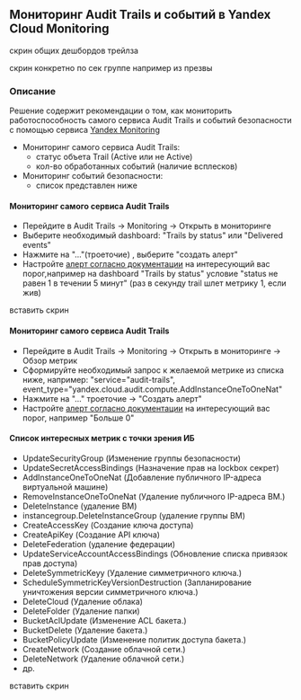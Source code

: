 ## Мониторинг Audit Trails и событий в Yandex Cloud Monitoring

скрин общих дешбордов трейлза

скрин конкретно по сек группе например из презвы

### Описание 
Решение содержит рекомендации о том, как мониторить работоспособность самого сервиса Audit Trails и событий безопасности с помощью сервиса [Yandex Monitoring](https://cloud.yandex.ru/services/monitoring)

- Мониторинг самого сервиса Audit Trails:
    - статус объета Trail (Active или не Active)
    - кол-во обработанных событий (наличие всплесков)
- Мониторинг событий безопасности:
    - список представлен ниже

#### Мониторинг самого сервиса Audit Trails
- Перейдите в Audit Trails -> Monitoring -> Открыть в мониторинге
- Выберите необходимый dashboard: "Trails by status" или "Delivered events"
- Нажмите на "..."(троеточие) , выберите "создать алерт"
- Настройте [алерт согласно документации](https://cloud.yandex.ru/docs/monitoring/operations/alert/create-alert) на интересующий вас порог,например на dashboard "Trails by status" условие "status не равен 1 в течении 5 минут" (раз в секунду trail шлет метрику 1, если жив)

вставить скрин

#### Мониторинг самого сервиса Audit Trails
- Перейдите в Audit Trails -> Monitoring -> Открыть в мониторинге -> Обзор метрик
- Сформируйте необходимый запрос к желаемой метрике из списка ниже, например: "service="audit-trails", event_type="yandex.cloud.audit.compute.AddInstanceOneToOneNat"
- Нажмите на "..." троеточие -> "Создать алерт"
- Настройте [алерт согласно документации](https://cloud.yandex.ru/docs/monitoring/operations/alert/create-alert) на интересующий вас порог, например "Больше 0"

#### Список интересных метрик с точки зрения ИБ
- UpdateSecurityGroup (Изменение группы безопасности)
- UpdateSecretAccessBindings (Назначение прав на lockbox секрет)
- AddInstanceOneToOneNat (Добавление публичного IP-адреса виртуальной машине)
- RemoveInstanceOneToOneNat (Удаление публичного IP-адреса ВМ.)
- DeleteInstance (удаление ВМ)
- instancegroup.DeleteInstanceGroup (удаление группы ВМ)
- CreateAccessKey (Создание ключа доступа)
- CreateApiKey (Создание API ключа)
- DeleteFederation (удаление федерации)
- UpdateServiceAccountAccessBindings (Обновление списка привязок прав доступа)
- DeleteSymmetricKeyy (Удаление симметричного ключа.)
- ScheduleSymmetricKeyVersionDestruction (Запланирование уничтожения версии симметричного ключа.)
- DeleteCloud (Удаление облака)
- DeleteFolder (Удаление папки)
- BucketAclUpdate (Изменение ACL бакета.)
- BucketDelete (Удаление бакета.)
- BucketPolicyUpdate (Изменение политик доступа бакета.)
- CreateNetwork (Создание облачной сети.)
- DeleteNetwork (Удаление облачной сети.)
- др.

вставить скрин
